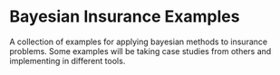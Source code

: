 # Bayesian Insurance Examples

A collection of examples for applying bayesian methods to insurance problems. Some examples will be taking case studies from others and implementing in different tools.
